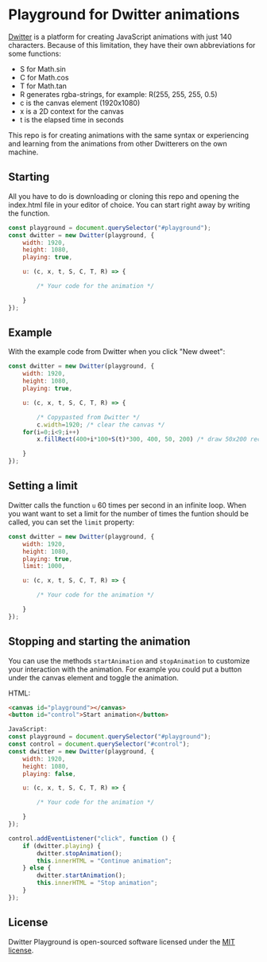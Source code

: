 # Playground for Dwitter animations

[Dwitter](https://www.dwitter.net) is a platform for creating JavaScript animations with just 140 characters. Because of this limitation, they have their own abbreviations for some functions:

* S for Math.sin
* C for Math.cos
* T for Math.tan
* R generates rgba-strings, for example: R(255, 255, 255, 0.5)
* c is the canvas element (1920x1080) 
* x is a 2D context for the canvas
* t is the elapsed time in seconds

This repo is for creating animations with the same syntax or experiencing and learning from the animations from other Dwitterers on the own machine.


## Starting
All you have to do is downloading or cloning this repo and opening the index.html file in your editor of choice. You can start right away by writing the function.

```js
const playground = document.querySelector("#playground");
const dwitter = new Dwitter(playground, {
    width: 1920,
    height: 1080,
    playing: true,

    u: (c, x, t, S, C, T, R) => {

        /* Your code for the animation */

    }
});
```

## Example
With the example code from Dwitter when you click "New dweet":


```js
const dwitter = new Dwitter(playground, {
    width: 1920,
    height: 1080,
    playing: true,

    u: (c, x, t, S, C, T, R) => {

        /* Copypasted from Dwitter */
        c.width=1920; /* clear the canvas */
	for(i=0;i<9;i++)
        x.fillRect(400+i*100+S(t)*300, 400, 50, 200) /* draw 50x200 rects */

    }
});
```

## Setting a limit
Dwitter calls the function `u` 60 times per second in an infinite loop. When you want want to set a limit for the number of times the funtion should be called, you can set the `limit` property:

```js
const dwitter = new Dwitter(playground, {
    width: 1920,
    height: 1080,
    playing: true,
    limit: 1000,

    u: (c, x, t, S, C, T, R) => {

        /* Your code for the animation */

    }
});
```
## Stopping and starting the animation
You can use the methods `startAnimation` and `stopAnimation` to customize your interaction with the animation. For example you could put a button under the canvas element and toggle the animation.

HTML:
```html
<canvas id="playground"></canvas>
<button id="control">Start animation</button>
```
```js
JavaScript:
const playground = document.querySelector("#playground");
const control = document.querySelector("#control");
const dwitter = new Dwitter(playground, {
    width: 1920,
    height: 1080,
    playing: false,

    u: (c, x, t, S, C, T, R) => {

        /* Your code for the animation */

    }
});

control.addEventListener("click", function () {
    if (dwitter.playing) {
        dwitter.stopAnimation();
        this.innerHTML = "Continue animation";
    } else {
        dwitter.startAnimation();
        this.innerHTML = "Stop animation";
    }
});
```
## License

Dwitter Playground is open-sourced software licensed under the [MIT license](https://opensource.org/licenses/MIT).
